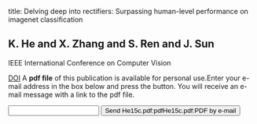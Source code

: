 title: Delving deep into rectifiers: Surpassing human-level performance on imagenet classification

## K. He and X. Zhang and S. Ren and J. Sun
IEEE International Conference on Computer Vision

<a href="https://doi.org/10.1109/iccv.2015.123">DOI</a>
A <b>pdf file</b> of this publication is available for personal use.Enter your e-mail address in the box below and press the button. You will receive an e-mail message with a link to the pdf file.
<form action="sender.php">  <input type="text" name="email">  <input type="submit" value="Send He15c.pdf:pdfHe15c.pdf:PDF by e-mail"></form>